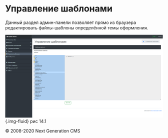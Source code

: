 Управление шаблонами
====================

Данный раздел админ-панели позволяет прямо из браузера редактировать файлы-шаблоны определённой темы оформления.

![](images/screenshots/templates_1.png){.img-fluid}
рис 14.1

© 2008-2020 Next Generation CMS
